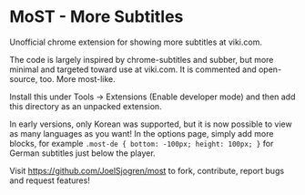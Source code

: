MoST - More Subtitles
=====================

Unofficial chrome extension for showing more subtitles at viki.com.

The code is largely inspired by chrome-subtitles and subber, but more minimal and targeted toward use at viki.com. It is commented and open-source, too. More most-like.

Install this under Tools -> Extensions (Enable developer mode) and then add this directory as an unpacked extension.

In early versions, only Korean was supported, but it is now possible to view as many languages as you want! In the options page, simply add more blocks, for example `.most-de { bottom: -100px; height: 100px; }` for German subtitles just below the player.

Visit https://github.com/JoelSjogren/most to fork, contribute, report bugs and request features!
